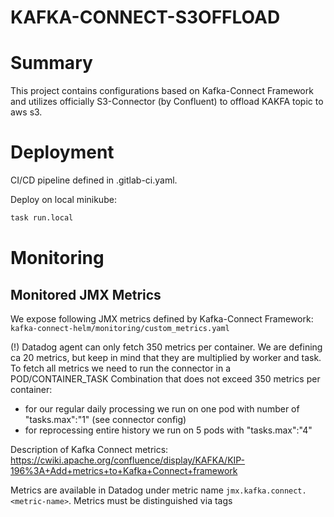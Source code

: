 KAFKA-CONNECT-S3OFFLOAD
===
# Summary
This project contains configurations based on Kafka-Connect Framework and utilizes officially S3-Connector (by Confluent) to offload KAKFA topic to aws s3.

# Deployment
CI/CD pipeline defined in .gitlab-ci.yaml.

Deploy on local minikube:
```bash
task run.local
```

# Monitoring

## Monitored JMX Metrics
We expose following JMX metrics defined by Kafka-Connect Framework: `kafka-connect-helm/monitoring/custom_metrics.yaml`

(!) Datadog agent can only fetch 350 metrics per container. We are defining ca 20 metrics, but keep in mind that they are multiplied by worker and task.
To fetch all metrics we need to run the connector in a POD/CONTAINER_TASK Combination that does not exceed 350 metrics per container:
- for our regular daily processing we run on one pod with number of "tasks.max":"1" (see connector config)
- for reprocessing entire history we run on 5 pods with "tasks.max":"4"


Description of Kafka Connect metrics: https://cwiki.apache.org/confluence/display/KAFKA/KIP-196%3A+Add+metrics+to+Kafka+Connect+framework

Metrics are available in Datadog under metric name `jmx.kafka.connect.<metric-name>`. Metrics must be distinguished via tags

